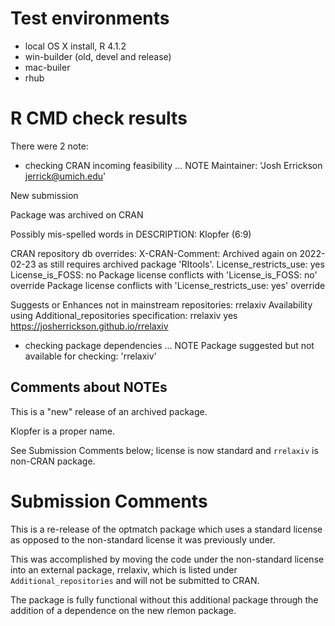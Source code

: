 # Test environments
* local OS X install, R 4.1.2
* win-builder (old, devel and release)
* mac-builer
* rhub

# R CMD check results

There were 2 note:

* checking CRAN incoming feasibility ... NOTE
Maintainer: 'Josh Errickson <jerrick@umich.edu>'

New submission

Package was archived on CRAN

Possibly mis-spelled words in DESCRIPTION:
  Klopfer (6:9)

CRAN repository db overrides:
  X-CRAN-Comment: Archived again on 2022-02-23 as still requires
    archived package 'RItools'.
  License_restricts_use: yes
  License_is_FOSS: no
Package license conflicts with 'License_is_FOSS: no' override
Package license conflicts with 'License_restricts_use: yes' override

Suggests or Enhances not in mainstream repositories:
  rrelaxiv
Availability using Additional_repositories specification:
  rrelaxiv   yes   https://josherrickson.github.io/rrelaxiv

* checking package dependencies ... NOTE
Package suggested but not available for checking: 'rrelaxiv'

## Comments about NOTEs

This is a "new" release of an archived package.

Klopfer is a proper name.

See Submission Comments below; license is now standard and `rrelaxiv` is
non-CRAN package.

# Submission Comments

This is a re-release of the optmatch package which uses a standard license as
opposed to the non-standard license it was previously under.

This was accomplished by moving the code under the non-standard license into an
external package, rrelaxiv, which is listed under `Additional_repositories` and
will not be submitted to CRAN.

The package is fully functional without this additional package through the
addition of a dependence on the new rlemon package.
